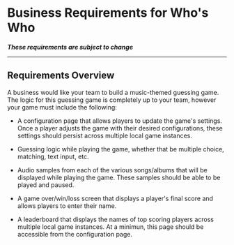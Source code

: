 # Business Requirements for Who's Who

**_These requirements are subject to change_**

---

## Requirements Overview

A business would like your team to build a music-themed guessing game. The logic for this guessing game is completely up to your team, however your game must include the following:

- A configuration page that allows players to update the game's settings. Once a player adjusts the game with their desired configurations, these settings should persist across multiple local game instances.

- Guessing logic while playing the game, whether that be multiple choice, matching, text input, etc.

- Audio samples from each of the various songs/albums that will be displayed while playing the game. These samples should be able to be played and paused.

- A game over/win/loss screen that displays a player's final score and allows players to enter their name.

- A leaderboard that displays the names of top scoring players across multiple local game instances. At a minimun, this page should be accessible from the configuration page.
